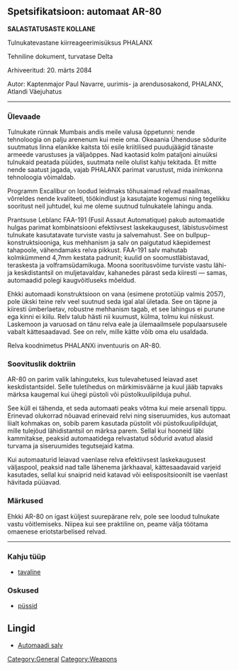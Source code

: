 ## Spetsifikatsioon: automaat AR-80

**SALASTATUSASTE KOLLANE**

Tulnukatevastane kiirreageerimisüksus PHALANX

Tehniline dokument, turvatase Delta

Arhiveeritud: 20. märts 2084

Autor: Kaptenmajor Paul Navarre, uurimis- ja arendusosakond, PHALANX,
Atlandi Väejuhatus

------------------------------------------------------------------------

### Ülevaade

Tulnukate rünnak Mumbais andis meile valusa õppetunni: nende tehnoloogia
on palju arenenum kui meie oma. Okeaania Ühenduse sõdurite suutmatus
linna elanikke kaitsta tõi esile kriitilised puudujäägid tänaste armeede
varustuses ja väljaõppes. Nad kaotasid kolm pataljoni ainuüksi tulnukaid
peatada püüdes, suutmata neile olulist kahju tekitada. Et mitte nende
saatust jagada, vajab PHALANX parimat varustust, mida inimkonna
tehnoloogia võimaldab.

Programm Excalibur on loodud leidmaks tõhusaimad relvad maailmas,
võrreldes nende kvaliteeti, töökindlust ja kasutajate kogemusi ning
tegelikku sooritust neil juhtudel, kui me oleme suutnud tulnukatele
lahingu anda.

Prantsuse Leblanc FAA-191 (Fusil Assaut Automatique) pakub automaatide
hulgas parimat kombinatsiooni efektiivsest laskekaugusest,
läbistusvõimest tulnukate kasutatavate turviste vastu ja salvemahust.
See on bullpup-konstruktsiooniga, kus mehhanism ja salv on paigutatud
käepidemest tahapoole, vähendamaks relva pikkust. FAA-191 salv mahutab
kolmkümmend 4,7mm kestata padrunit; kuulid on soomustläbistavad,
teraskesta ja volframsüdamikuga. Moona sooritusvõime turviste vastu
lähi- ja keskdistantsil on muljetavaldav, kahanedes pärast seda kiiresti
— samas, automaadid polegi kaugvõitluseks mõeldud.

Ehkki automaadi konstruktsioon on vana (esimene prototüüp valmis 2057),
pole ükski teine relv veel suutnud seda igal alal ületada. See on täpne
ja kiiresti ümberlaetav, robustne mehhanism tagab, et see lahingus ei
purune ega kinni ei kiilu. Relv talub hästi nii kuumust, külma, tolmu
kui niiskust. Laskemoon ja varuosad on tänu relva eale ja ülemaailmsele
populaarsusele vabalt kättesaadavad. See on relv, mille kätte võib oma
elu usaldada.

Relva koodnimetus PHALANXi inventuuris on AR-80.

### Soovituslik doktriin

AR-80 on parim valik lahinguteks, kus tulevahetused leiavad aset
keskdistantsidel. Selle tuletihedus on märkimisväärne ja kuul jääb
tapvaks märksa kaugemal kui ühegi püstoli või püstolkuulipilduja puhul.

See küll ei tähenda, et seda automaati peaks võtma kui meie arsenali
tippu. Erinevad olukorrad nõuavad erinevaid relvi ning siseruumides, kus
automaat liialt kohmakas on, sobib parem kasutada püstolit või
püstolkuulipildujat, mille tulejõud lähidistantsil on märksa parem.
Sellal kui hooneid läbi kammitakse, peaksid automaatidega relvastatud
sõdurid avatud alasid turvama ja siseruumides tegutsejaid katma.

Kui automaaturid leiavad vaenlase relva efektiivsest laskekaugusest
väljaspool, peaksid nad talle lähenema järkhaaval, kättesaadavaid
varjeid kasutades, sellal kui snaiprid neid katavad või
eelispositsioonilt ise vaenlast hävitada püüavad.

### Märkused

Ehkki AR-80 on igast küljest suurepärane relv, pole see loodud tulnukate
vastu võitlemiseks. Niipea kui see praktiline on, peame välja töötama
omaenese eriotstarbelised relvad.

------------------------------------------------------------------------

### Kahju tüüp

- [tavaline](Kahju/tavaline "wikilink")

### Oskused

- [püssid](Oskused/püssid "wikilink")

## Lingid

- [Automaadi salv](Translation:Assault_mag_txt/et "wikilink")

[Category:General](Category:General "wikilink")
[Category:Weapons](Category:Weapons "wikilink")